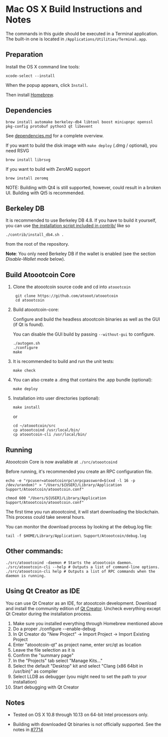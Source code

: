 Mac OS X Build Instructions and Notes
====================================
The commands in this guide should be executed in a Terminal application.
The built-in one is located in `/Applications/Utilities/Terminal.app`.

Preparation
-----------
Install the OS X command line tools:

`xcode-select --install`

When the popup appears, click `Install`.

Then install [Homebrew](https://brew.sh).

Dependencies
----------------------

    brew install automake berkeley-db4 libtool boost miniupnpc openssl pkg-config protobuf python3 qt libevent

See [dependencies.md](dependencies.md) for a complete overview.

If you want to build the disk image with `make deploy` (.dmg / optional), you need RSVG

    brew install librsvg

If you want to build with ZeroMQ support
    
    brew install zeromq

NOTE: Building with Qt4 is still supported, however, could result in a broken UI. Building with Qt5 is recommended.

Berkeley DB
-----------
It is recommended to use Berkeley DB 4.8. If you have to build it yourself,
you can use [the installation script included in contrib/](/contrib/install_db4.sh)
like so

```shell
./contrib/install_db4.sh .
```

from the root of the repository.

**Note**: You only need Berkeley DB if the wallet is enabled (see the section *Disable-Wallet mode* below).

Build Atoootcoin Core
------------------------

1. Clone the atoootcoin source code and cd into `atoootcoin`

        git clone https://github.com/atooot/atoootcoin
        cd atoootcoin

2.  Build atoootcoin-core:

    Configure and build the headless atoootcoin binaries as well as the GUI (if Qt is found).

    You can disable the GUI build by passing `--without-gui` to configure.

        ./autogen.sh
        ./configure
        make

3.  It is recommended to build and run the unit tests:

        make check

4.  You can also create a .dmg that contains the .app bundle (optional):

        make deploy

5.  Installation into user directories (optional):

        make install

    or

        cd ~/atoootcoin/src
        cp atoootcoind /usr/local/bin/
        cp atoootcoin-cli /usr/local/bin/

Running
-------

Atoootcoin Core is now available at `./src/atoootcoind`

Before running, it's recommended you create an RPC configuration file.

    echo -e "rpcuser=atoootcoinrpc\nrpcpassword=$(xxd -l 16 -p /dev/urandom)" > "/Users/${USER}/Library/Application Support/Atoootcoin/atoootcoin.conf"

    chmod 600 "/Users/${USER}/Library/Application Support/Atoootcoin/atoootcoin.conf"

The first time you run atoootcoind, it will start downloading the blockchain. This process could take several hours.

You can monitor the download process by looking at the debug.log file:

    tail -f $HOME/Library/Application\ Support/Atoootcoin/debug.log

Other commands:
-------

    ./src/atoootcoind -daemon # Starts the atoootcoin daemon.
    ./src/atoootcoin-cli --help # Outputs a list of command-line options.
    ./src/atoootcoin-cli help # Outputs a list of RPC commands when the daemon is running.

Using Qt Creator as IDE
------------------------
You can use Qt Creator as an IDE, for atoootcoin development.
Download and install the community edition of [Qt Creator](https://www.qt.io/download/).
Uncheck everything except Qt Creator during the installation process.

1. Make sure you installed everything through Homebrew mentioned above
2. Do a proper ./configure --enable-debug
3. In Qt Creator do "New Project" -> Import Project -> Import Existing Project
4. Enter "atoootcoin-qt" as project name, enter src/qt as location
5. Leave the file selection as it is
6. Confirm the "summary page"
7. In the "Projects" tab select "Manage Kits..."
8. Select the default "Desktop" kit and select "Clang (x86 64bit in /usr/bin)" as compiler
9. Select LLDB as debugger (you might need to set the path to your installation)
10. Start debugging with Qt Creator

Notes
-----

* Tested on OS X 10.8 through 10.13 on 64-bit Intel processors only.

* Building with downloaded Qt binaries is not officially supported. See the notes in [#7714](https://github.com/bitcoin/bitcoin/issues/7714)
